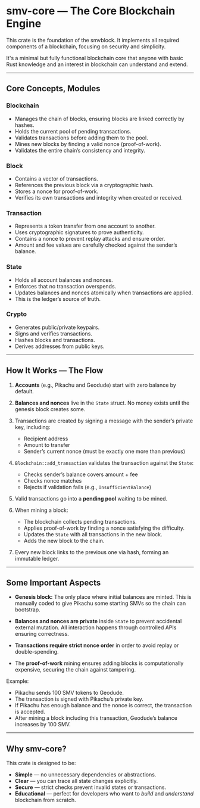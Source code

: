 # smv-core — The Core Blockchain Engine

This crate is the foundation of the smvblock. It implements all required
components of a blockchain, focusing on security and simplicity.

It's a minimal but fully functional blockchain core that anyone with basic
Rust knowledge and an interest in blockchain can understand and extend.

---

## Core Concepts, Modules

### Blockchain

- Manages the chain of blocks, ensuring blocks are linked correctly by hashes.
- Holds the current pool of pending transactions.
- Validates transactions before adding them to the pool.
- Mines new blocks by finding a valid nonce (proof-of-work).
- Validates the entire chain’s consistency and integrity.

### Block

- Contains a vector of transactions.
- References the previous block via a cryptographic hash.
- Stores a nonce for proof-of-work.
- Verifies its own transactions and integrity when created or received.

### Transaction

- Represents a token transfer from one account to another.
- Uses cryptographic signatures to prove authenticity.
- Contains a nonce to prevent replay attacks and ensure order.
- Amount and fee values are carefully checked against the sender’s balance.

### State

- Holds all account balances and nonces.
- Enforces that no transaction overspends.
- Updates balances and nonces atomically when transactions are applied.
- This is the ledger’s source of truth.

### Crypto

- Generates public/private keypairs.
- Signs and verifies transactions.
- Hashes blocks and transactions.
- Derives addresses from public keys.

---

## How It Works — The Flow

1. **Accounts** (e.g., Pikachu and Geodude) start with zero balance by default.

2. **Balances and nonces** live in the `State` struct. No money exists until
   the genesis block creates some.

3. Transactions are created by signing a message with the sender’s private key,
   including:
   - Recipient address
   - Amount to transfer
   - Sender’s current nonce (must be exactly one more than previous)

4. `Blockchain::add_transaction` validates the transaction against the `State`:
   - Checks sender’s balance covers amount + fee
   - Checks nonce matches
   - Rejects if validation fails (e.g., `InsufficientBalance`)

5. Valid transactions go into a **pending pool** waiting to be mined.

6. When mining a block:
   - The blockchain collects pending transactions.
   - Applies proof-of-work by finding a nonce satisfying the difficulty.
   - Updates the `State` with all transactions in the new block.
   - Adds the new block to the chain.

7. Every new block links to the previous one via hash, forming an immutable
   ledger.

---

## Some Important Aspects

- **Genesis block:** The only place where initial balances are minted. This is
  manually coded to give Pikachu some starting SMVs so the chain can bootstrap.

- **Balances and nonces are private** inside `State` to prevent accidental
  external mutation. All interaction happens through controlled APIs ensuring
  correctness.

- **Transactions require strict nonce order** in order to avoid replay or
  double-spending.

- The **proof-of-work** mining ensures adding blocks is computationally
  expensive, securing the chain against tampering.

Example:

- Pikachu sends 100 SMV tokens to Geodude.
- The transaction is signed with Pikachu’s private key.
- If Pikachu has enough balance and the nonce is correct, the transaction is
  accepted.
- After mining a block including this transaction, Geodude’s balance
  increases by 100 SMV.

---

## Why smv-core?

This crate is designed to be:

- **Simple** — no unnecessary dependencies or abstractions.
- **Clear** — you can trace all state changes explicitly.
- **Secure** — strict checks prevent invalid states or transactions.
- **Educational** — perfect for developers who want to *build* and *understand*
  blockchain from scratch.
